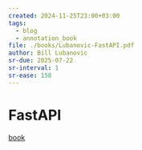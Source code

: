 ```yaml
---
created: 2024-11-25T23:00+03:00
tags:
  - blog
  - annotation_book
file: ./books/Lubanovic-FastAPI.pdf
author: Bill Lubanovic
sr-due: 2025-07-22
sr-interval: 1
sr-ease: 158
---
```


# FastAPI

[book](./books/Lubanovic-FastAPI.pdf)